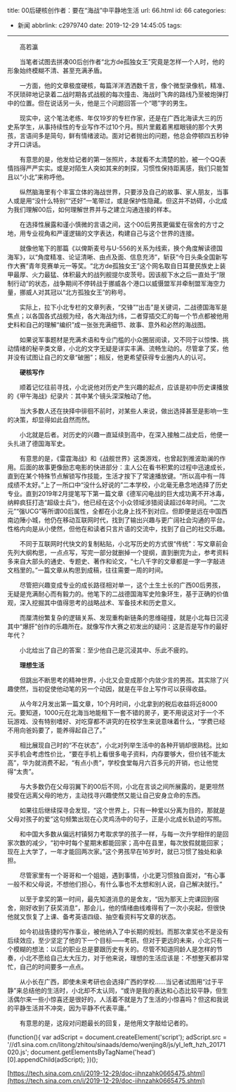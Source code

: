 title: 00后硬核创作者：要在“海战”中平静地生活
url: 66.html
id: 66
categories:
  - 新闻
abbrlink: c2979740
date: 2019-12-29 14:45:05
tags:
---

　　高若瀛

　　当笔者试图去拼凑00后创作者“北方de孤独女王”究竟是怎样一个人时，他的形象始终模糊不清、甚至充满矛盾。

　　一方面，他的文章极度硬核，每篇洋洋洒洒数千言，像个微型录像机，精准、不厌琐碎地记录着二战时期各式战舰的每次撞击、海战时飞奔的路线乃至被炮弹打中的位置。但在说话另一头，他是三个问题回答一个“嗯”字的男生。

　　现实中，这个笔法老练、年仅19岁的专栏作家，还是在广西北海读大三的历史系学生，从事持续性的专业写作不过10个月。照片里戴着黑框眼镜的那个大男孩，言语间多是简句，鲜有情绪波动。面对记者抛出的问题，他总会停顿四五秒钟才开口讲话。

　　有意思的是，他发给记者的第一张照片，本就看不太清楚的脸，被一个QQ表情挡得严严实实。或是对陌生人突如其来的刺探，习惯性保持距离感，我们只能暂且以“小北”来称呼他。

　　纵然脑海里有个丰富立体的海战世界，只要涉及自己的故事、家人朋友，当事人或是用“没什么特别”“还好”一笔带过，或是保护性隐藏。但这并不妨碍，小北成为我们理解00后，如何理解世界并与之建立沟通连接的样本。

　　在选择性展露和谨小慎微的言语之间，这个00后男孩更偏爱在宿舍的方寸之地，用专业视角和严谨逻辑的文字表达，构建自己与这个世界的连接。

　　就像他笔下的那篇《以俾斯麦号与U-556的关系为线索，换个角度解读德国海军》，以“角度精准、论证清晰、由点及面、信息充沛”，斩获“今日头条全国新写作大赛”青年竞赛单元一等奖。“北方de孤独女王”这个网名取自日耳曼民族史上装甲最厚、火力最猛、体积最大的战列舰提尔皮茨号。因该舰下水之后一直处于“限制行动”的状态，战争期间不停转战于挪威各个港口以威慑盟军并牵制盟军海空力量，挪威人对其冠以“北方孤独女王”的称号。

　　实际上，拉下小北专栏的文章列表，“交锋”“出击”是关键词，二战德国海军是焦点；以各国各式战舰为经，各大海战为纬，二者穿插交汇的每一个节点都被他用史料和自己的理解“编织”成一张张充满细节、故事、意外和必然的海战图。

　　如果说军事题材是充满术语和专业门槛的小众圈层阅读，又不同于以惊悚、挑动情绪的秘辛类文章，小北的文字无疑是详实丰满、流畅生动的。尽管拿了奖，他并没有试图让自己的文章“破圈”；相反，他更希望获得专业圈内人的认可。

　　**硬核写作**

　　顺着记忆往前寻找，小北说他对历史产生兴趣的起点，应该是初中历史课播放的《甲午海战》纪录片：其中某个镜头深深触动了他。

　　当大多数人还在抉择中徘徊不前时，对某些人来说，做出选择甚至是影响一生的决策，却显得如此自然而然。

　　小北就是后者。对历史的兴趣一直延续到高中，在深入接触二战史后，他便一头扎进了德国海军史。

　　有意思的是，《雷霆海战》和《战舰世界》这类游戏，也曾起到推波助澜的作用。后面的故事更像励志电影的快进部分：主人公在看书积累的过程中迅速成长，直到在某个特殊节点解锁写作技能，生活才按下了常速播放键。“所以高中有一阵成绩不太好。”上了一所口中“没什么好说的”二本学校，小北毫无悬念地选择了历史专业。直到2019年2月提笔写下第一篇文章《德军闪电战的巨大成功离不开冰毒，纳粹疯狂打造“超级士兵”》，他已经在这个小众领域涉猎阅读超过6年时间。“二次元”“强UCG”等所谓00后属性，全都在小北身上找不到对应。但即便是远在中国西南边陲小城，他仍在移动互联网时代，找到了输出兴趣与更广阔社会沟通的平台。性格内向是从小使然，但他在和读者只言片语的交流中，找到了自己的社交乐趣。

　　不同于互联网时代快文的复制粘贴，小北写历史的方式很“传统”：写文章前会先列大纲构思，一点点写，写完一部分就删掉一个提纲，直到删完为止，参考资料多来自大部头的通史、专题史、著作和论文，“七八千字的文章都是一字一字敲进文档里的。”一篇文章从构思到成稿，往往需要一周的时间。

　　尽管把兴趣变成专业的成长路径相对单一，这个土生土长的广西00后男孩，无疑是充满耐心而有毅力的。他笔下的二战德国海军史险象环生，基于正确的价值观，深入挖掘其中值得思考的战略战术、军备技术和历史意义。

　　而厘清纷繁复杂的逻辑关系、发现重构新链条的思维碰撞，就是小北每日沉浸其中“爆肝”创作的乐趣所在。就像写作大赛之初发出的疑问：这是否是写作的最好年代？

　　小北给出了自己的答案：至少他自己是沉浸其中、乐此不疲的。

　　**理想生活**

　　但跳出不断思考的精神世界，小北又会变成那个内敛少言的男孩。其实除了兴趣使然，当初促使他动笔的另一个动因，就是在平台上写作可以获得收益。

　　从今年2月发出第一篇文章，10个月时间，小北拿到的税后收益将近8000元。要知道，1000元在北海当地能租下一套不错的房子，更不用说这对于一个不玩游戏、没有特别嗜好、对吃穿都不讲究的在校学生来说意味着什么，“学费已经不用向爸妈要了，能养得起自己了。”

　　相比展现自己时的“不在状态”，小北对列举生活中的各种开销却很熟稔。比如买手机会考虑性价比，“要在手机上看很多电子资料，内存要够大，但价钱不能太高”，华为就消费不起，“有点小贵”，学校食堂每月六百多元的开销，也让他觉得“太贵”。

　　与大多数仍在父母羽翼下的00后不同，小北在言谈之间所展露的，是更坦然接受在远离父母的地方，主动找寻兴趣使然又能让自己安身立命的东西。

　　如果往后继续探寻会发现，“这个世界上，只有一种爱以分离为目的，那就是父母对孩子的爱”这句频繁出现在心灵鸡汤中的句子，正是小北成长轨迹的写照。

　　和中国大多数从偏远村镇努力考取求学的孩子一样，与每一次升学相伴的是回家次数的减少，“初中时每个星期末都能回家；高中在县里，每次放假就能回家；现在上大学了，一年才能回两次家。”这个男孩早在16岁时，就已习惯了独处和承担。

　　尽管家里有一个哥哥和一个姐姐，遇到事情，小北更习惯独自面对，“有心事一般不和父母说，不想他们担心，有什么事也不太想和别人说，自己解决就行。”

　　以至于拿奖的第一时间，最先知道消息的是舍友，“因为那天上完课回到宿舍，刚好收到了获奖消息”，那会儿，他的情绪曲线难得有了一次小突起，但很快他就又恢复了上课、备考英语四级、抽空看资料写文章的状态。

　　如今初战告捷的写作事业，被他纳入了中长期的规划。而那次拿奖也不是没有后续效应，至少坚定了他的下一个目标——考研。但对于更远的未来，小北只有一个模糊的想法：以后的职业总是要跟历史有关的。尽管不知道同龄人是怎样的节奏，小北不愿给自己太大压力，对于他来说，理想的生活应该是：不想整天都非常忙，自己的时间要多一点点。

　　从小长在广西，即使未来考研也会选择广西的学校……当记者试图用“过于平静”来总结他的生活时，小北却不太认同，“或许是我的表达和心态比较平静，但生活偶尔来一些小惊喜还是很好的，人活着不就是为了生活的小惊喜吗？但这和我说的平静生活并不冲突，因为平静不代表平庸。”

　　有意思的是，这段对问题最长的回复，是他用文字敲给记者的。

(function(){ var adScript = document.createElement('script'); adScript.src = '//d1.sina.com.cn/litong/zhitou/sinaads/demo/wenjing8/js/yl\_left\_hzh_20171020.js'; document.getElementsByTagName('head')\[0\].appendChild(adScript); })();

[https://tech.sina.com.cn/i/2019-12-29/doc-iihnzahk0665475.shtml](https://tech.sina.com.cn/i/2019-12-29/doc-iihnzahk0665475.shtml)